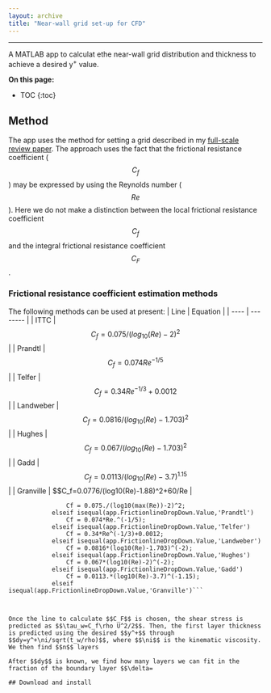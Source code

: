 ```yaml
---
layout: archive
title: "Near-wall grid set-up for CFD"
---
```

---
A MATLAB app to calculat ethe near-wall grid distribution and thickness to achieve a desired y<sup>+</sup> value.

**On this page:**
* TOC
{:toc}

## Method
The app uses the method for setting a grid described in my [full-scale review paper](/publication/review-paper-scale-effects). The approach uses the fact that the frictional resistance coefficient ($$C_f$$) may be expressed by using the Reynolds number ($$Re$$). Here we do not make a distinction between the local frictional resistance coefficient $$C_f$$ and the integral frictional resistance coefficient $$C_F$$.

### Frictional resistance coefficient estimation methods
The following methods can be used at present:
| Line | Equation |
| ---- | -------- |
| ITTC | $$C_f=0.075/(log_{10}(Re)-2)^{2}$$ |
| Prandtl | $$C_f=0.074Re^{-1/5}$$ |
| Telfer | $$C_f=0.34Re^{-1/3}+0.0012$$ |
| Landweber | $$C_f=0.0816/(log_{10}(Re)-1.703)^2$$ |
| Hughes | $$C_f=0.067/(log_{10}(Re)-1.703)^2$$ |
| Gadd | $$C_f=0.0113/(log_{10}(Re)-3.7)^{1.15}$$ |
| Granville | $$C_f=0.0776/(log10(Re)-1.88)^2+60/Re |




```  if isequal(app.FrictionlineDropDown.Value,'ITTC')
                Cf = 0.075./(log10(max(Re))-2)^2;
            elseif isequal(app.FrictionlineDropDown.Value,'Prandtl')
                Cf = 0.074*Re.^(-1/5);
            elseif isequal(app.FrictionlineDropDown.Value,'Telfer')
                Cf = 0.34*Re^(-1/3)+0.0012;
            elseif isequal(app.FrictionlineDropDown.Value,'Landweber')
                Cf = 0.0816*(log10(Re)-1.703)^(-2);
            elseif isequal(app.FrictionlineDropDown.Value,'Hughes')
                Cf = 0.067*(log10(Re)-2)^(-2);
            elseif isequal(app.FrictionlineDropDown.Value,'Gadd')
                Cf = 0.0113.*(log10(Re)-3.7)^(-1.15);
            elseif isequal(app.FrictionlineDropDown.Value,'Granville')```



Once the line to calculate $$C_F$$ is chosen, the shear stress is predicted as $$\tau_w=C_f\rho U^2/2$$. Then, the first layer thickness is predicted using the desired $$y^+$$ through $$dy=y^+\ni/sqrt(t_w/rho)$$, where $$\ni$$ is the kinematic viscosity. We then find $$n$$ layers

After $$dy$$ is known, we find how many layers we can fit in the fraction of the boundary layer $$\delta=

## Download and install
